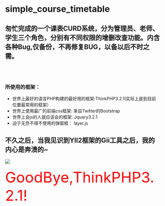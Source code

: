 # simple_course_timetable
## 匆忙完成的一个课表CURD系统，分为管理员、老师、学生三个角色，分别有不同权限的增删改查功能。内含各种Bug,仅备份，不再修复BUG，以备以后不时之需。
<br><br>

### 所使用的框架：  


- 世界上最好的语言PHP构建的最好用的框架:ThinkPHP3.2.1(实际上是到目前位置最常用的框架）
- 世界上使用最广的前端css框架: 来自Twitter的Bootstrap
- 世界上会js的人就应该会的框架: Jquery3.2.1
- 迫于无奈不得不使用的弹窗框： layer.js

## 不久之后，当我见识到YII2框架的Gii工具之后，我的内心是奔溃的~
<img src="http://oumh6gonh.bkt.clouddn.com/17-12-31/70667316.jpg" />


<font size="150" color="red">GoodBye,ThinkPHP3.2.1!</font>

